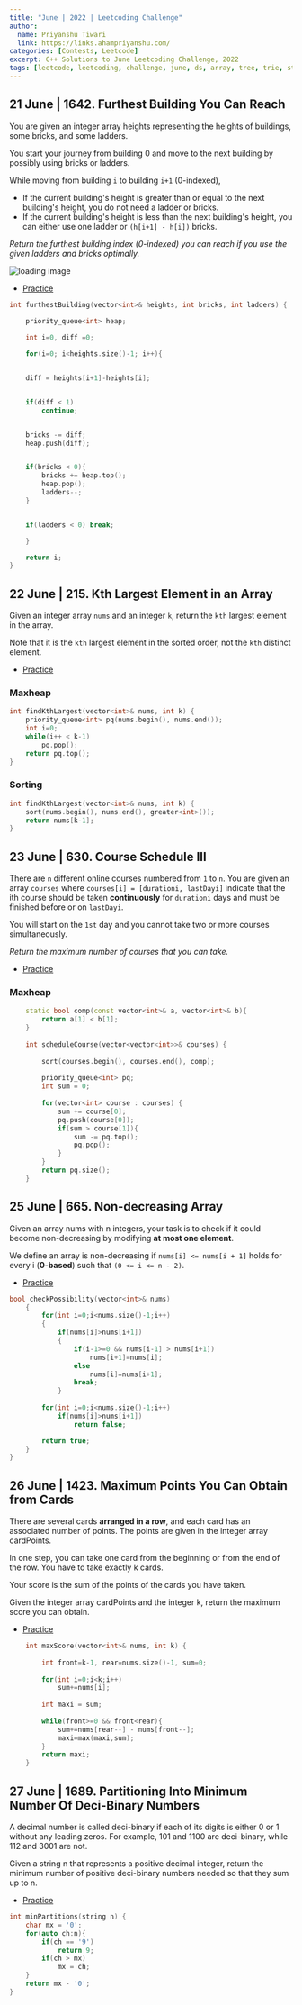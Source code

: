 ```yaml
---
title: "June | 2022 | Leetcoding Challenge"
author:
  name: Priyanshu Tiwari
  link: https://links.ahampriyanshu.com/
categories: [Contests, Leetcode]
excerpt: C++ Solutions to June Leetcoding Challenge, 2022
tags: [leetcode, leetcoding, challenge, june, ds, array, tree, trie, string, stacks, queue, linked list]
---
```



## 21 June | 1642. Furthest Building You Can Reach

You are given an integer array heights representing the heights of buildings, some bricks, and some ladders.

You start your journey from building 0 and move to the next building by possibly using bricks or ladders.

While moving from building ``i`` to building ``i+1`` (0-indexed),

* If the current building's height is greater than or equal to the next building's height, you do not need a ladder or bricks.
* If the current building's height is less than the next building's height, you can either use one ladder or ``(h[i+1] - h[i])`` bricks.

_Return the furthest building index (0-indexed) you can reach if you use the given ladders and bricks optimally._

![loading image](https://assets.leetcode.com/uploads/2020/10/27/q4.gif)

* [Practice](https://leetcode.com/problems/reverse-string/)

```cpp
int furthestBuilding(vector<int>& heights, int bricks, int ladders) {
    
    priority_queue<int> heap;

    int i=0, diff =0; 

    for(i=0; i<heights.size()-1; i++){ 


    diff = heights[i+1]-heights[i];


    if(diff < 1)
        continue;


    bricks -= diff; 
    heap.push(diff); 


    if(bricks < 0){
        bricks += heap.top(); 
        heap.pop(); 
        ladders--; 
    }


    if(ladders < 0) break;

    }

    return i;
}
```

## 22 June | 215. Kth Largest Element in an Array

Given an integer array ``nums`` and an integer ``k``, return the ``kth`` largest element in the array.

Note that it is the ``kth`` largest element in the sorted order, not the ``kth`` distinct element.

* [Practice](https://leetcode.com/problems/kth-largest-element-in-an-array/)

### Maxheap

```cpp
int findKthLargest(vector<int>& nums, int k) {
    priority_queue<int> pq(nums.begin(), nums.end());
    int i=0;
	while(i++ < k-1) 
        pq.pop();
	return pq.top();
}
```

### Sorting

```cpp
int findKthLargest(vector<int>& nums, int k) {
    sort(nums.begin(), nums.end(), greater<int>());
    return nums[k-1];
}
```

## 23 June | 630. Course Schedule III

There are ``n`` different online courses numbered from ``1`` to ``n``. You are given an array ``courses`` where ``courses[i] = [durationi, lastDayi]`` indicate that the ith course should be taken **continuously** for ``durationi`` days and must be finished before or on ``lastDayi``.

You will start on the ``1st`` day and you cannot take two or more courses simultaneously.

_Return the maximum number of courses that you can take._

* [Practice](https://leetcode.com/problems/course-schedule-iii/)

### Maxheap

```cpp
    static bool comp(const vector<int>& a, vector<int>& b){
        return a[1] < b[1];
    }
    
    int scheduleCourse(vector<vector<int>>& courses) {
    
        sort(courses.begin(), courses.end(), comp);
        
        priority_queue<int> pq;
        int sum = 0;
        
        for(vector<int> course : courses) {
            sum += course[0];
            pq.push(course[0]);
            if(sum > course[1]){ 
                sum -= pq.top();
                pq.pop();
            }
        }
        return pq.size();
    }
```

## 25 June | 665. Non-decreasing Array

Given an array nums with n integers, your task is to check if it could become non-decreasing by modifying **at most one element**.

We define an array is non-decreasing if ``nums[i] <= nums[i + 1]`` holds for every i (**0-based**) such that ``(0 <= i <= n - 2)``.

* [Practice](https://leetcode.com/problems/non-decreasing-array/)

```cpp
bool checkPossibility(vector<int>& nums) 
    {
        for(int i=0;i<nums.size()-1;i++)
        {
            if(nums[i]>nums[i+1])
            {
                if(i-1>=0 && nums[i-1] > nums[i+1])
                    nums[i+1]=nums[i];
                else
                    nums[i]=nums[i+1];
                break;
            }
        
        for(int i=0;i<nums.size()-1;i++)
            if(nums[i]>nums[i+1])
                return false;

        return true; 
    }
}
```

## 26 June | 1423. Maximum Points You Can Obtain from Cards

There are several cards **arranged in a row**, and each card has an associated number of points. The points are given in the integer array cardPoints.

In one step, you can take one card from the beginning or from the end of the row. You have to take exactly k cards.

Your score is the sum of the points of the cards you have taken.

Given the integer array cardPoints and the integer k, return the maximum score you can obtain.

* [Practice](https://leetcode.com/problems/maximum-points-you-can-obtain-from-cards/)

```cpp
    int maxScore(vector<int>& nums, int k) {
        
        int front=k-1, rear=nums.size()-1, sum=0;
        
        for(int i=0;i<k;i++)
            sum+=nums[i];
        
        int maxi = sum;
        
        while(front>=0 && front<rear){
            sum+=nums[rear--] - nums[front--];
            maxi=max(maxi,sum);
        }
        return maxi;
    }
```

## 27 June | 1689. Partitioning Into Minimum Number Of Deci-Binary Numbers

A decimal number is called deci-binary if each of its digits is either 0 or 1 without any leading zeros. For example, 101 and 1100 are deci-binary, while 112 and 3001 are not.

Given a string n that represents a positive decimal integer, return the minimum number of positive deci-binary numbers needed so that they sum up to n.

* [Practice](https://leetcode.com/problems/partitioning-into-minimum-number-of-deci-binary-numbers/)

```cpp
int minPartitions(string n) {
    char mx = '0';
    for(auto ch:n){
        if(ch == '9')
            return 9;
        if(ch > mx)
            mx = ch;
    }
    return mx - '0';
}
```